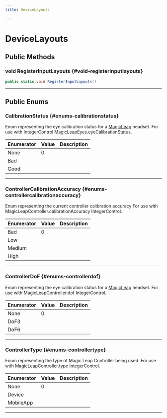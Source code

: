 ```yaml
---
title: DeviceLayouts

---
```


# DeviceLayouts










## Public Methods

### void RegisterInputLayouts {#void-registerinputlayouts}

```csharp
public static void RegisterInputLayouts()
```






-----------

## Public Enums

### CalibrationStatus {#enums-calibrationstatus}

Enum representing the eye calibration status for a [MagicLeap](/versioned_docs/version-02-Aug-2023/unity-api/api/MagicLeap/MagicLeap.md) headset. For use with IntegerControl MagicLeapEyes.eyeCalibrationStatus. 

| Enumerator | Value | Description |
| ---------- | ----- | ----------- |
| None | 0|   |
| Bad | |   |
| Good | |   |








-----------

### ControllerCalibrationAccuracy {#enums-controllercalibrationaccuracy}

Enum representing the current controller calibration accuracy For use with MagicLeapController.calibrationAccuracy IntegerControl. 

| Enumerator | Value | Description |
| ---------- | ----- | ----------- |
| Bad | 0|   |
| Low | |   |
| Medium | |   |
| High | |   |








-----------

### ControllerDoF {#enums-controllerdof}

Enum representing the eye calibration status for a [MagicLeap](/versioned_docs/version-02-Aug-2023/unity-api/api/MagicLeap/MagicLeap.md) headset. For use with MagicLeapController.dof IntegerControl. 

| Enumerator | Value | Description |
| ---------- | ----- | ----------- |
| None | 0|   |
| DoF3 | |   |
| DoF6 | |   |








-----------

### ControllerType {#enums-controllertype}

Enum representing the type of Magic Leap Controller being used. For use with MagicLeapController.type IntegerControl. 

| Enumerator | Value | Description |
| ---------- | ----- | ----------- |
| None | 0|   |
| Device | |   |
| MobileApp | |   |








-----------



